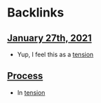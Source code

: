 
# Backlinks
## [January 27th, 2021](<January 27th, 2021.md>)
- Yup, I feel this as a [tension]([Tensions](<Tensions.md>))

## [Process](<Process.md>)
- In [tension]([Tensions](<Tensions.md>))

